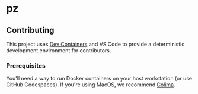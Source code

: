 # pz

## Contributing

This project uses [Dev Containers](https://containers.dev) and VS Code to provide a deterministic development environment for contributors.

### Prerequisites

You'll need a way to run Docker containers on your host workstation (or use GitHub Codespaces). If you're using MacOS, we recommend [Colima](https://github.com/abiosoft/colima).


